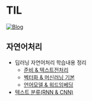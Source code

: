 # TIL
[![Blog](https://img.shields.io/badge/Velog-https://velog.io/@hunny1126/-green.svg)](https://velog.io/@hunny1126/)


## 자연어처리
* 딥러닝 자연어처리 학습내용 정리
  * [준비 & 텍스트전처리](https://github.com/honeycaron/TIL/blob/main/%EC%9E%90%EC%97%B0%EC%96%B4%EC%B2%98%EB%A6%AC/%EB%94%A5%EB%9F%AC%EB%8B%9D%20%EC%9E%90%EC%97%B0%EC%96%B4%EC%B2%98%EB%A6%AC%20%ED%95%99%EC%8A%B5%EB%82%B4%EC%9A%A9%20%EC%A0%95%EB%A6%AC%20-%201.md)
  * [벡터화 & 머신러닝 기본](https://github.com/honeycaron/TIL/blob/main/%EC%9E%90%EC%97%B0%EC%96%B4%EC%B2%98%EB%A6%AC/%EB%94%A5%EB%9F%AC%EB%8B%9D%20%EC%9E%90%EC%97%B0%EC%96%B4%EC%B2%98%EB%A6%AC%20%ED%95%99%EC%8A%B5%EB%82%B4%EC%9A%A9%20%EC%A0%95%EB%A6%AC%20-%202.md)
  * [언어모델 & 워드임베딩](https://github.com/honeycaron/TIL/blob/main/%EC%9E%90%EC%97%B0%EC%96%B4%EC%B2%98%EB%A6%AC/%EB%94%A5%EB%9F%AC%EB%8B%9D%20%EC%9E%90%EC%97%B0%EC%96%B4%EC%B2%98%EB%A6%AC%20%ED%95%99%EC%8A%B5%EB%82%B4%EC%9A%A9%20%EC%A0%95%EB%A6%AC%20-%203.md)
 * [텍스트 분류(RNN & CNN)](https://github.com/honeycaron/TIL/blob/main/%EC%9E%90%EC%97%B0%EC%96%B4%EC%B2%98%EB%A6%AC/%EB%94%A5%EB%9F%AC%EB%8B%9D%20%EC%9E%90%EC%97%B0%EC%96%B4%EC%B2%98%EB%A6%AC%20%ED%95%99%EC%8A%B5%EB%82%B4%EC%9A%A9%20%EC%A0%95%EB%A6%AC%20-%204.md)
